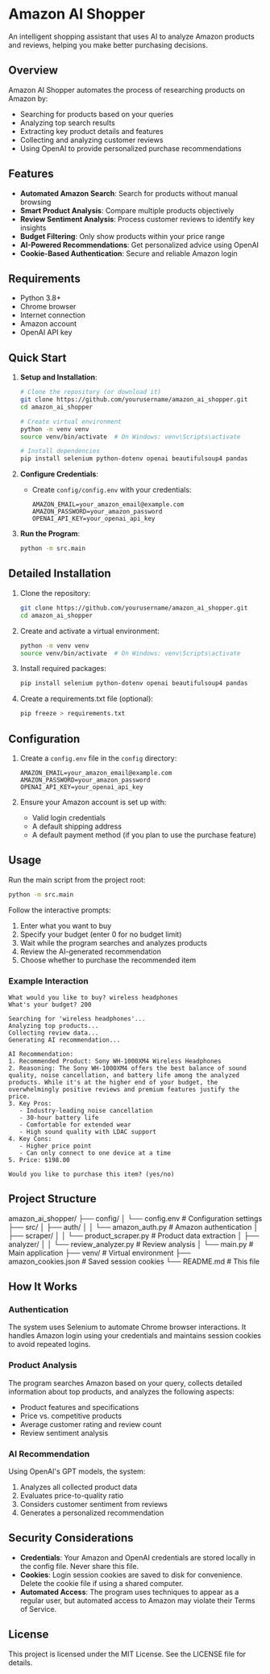 # Amazon AI Shopper

An intelligent shopping assistant that uses AI to analyze Amazon products and reviews, helping you make better purchasing decisions.

## Overview

Amazon AI Shopper automates the process of researching products on Amazon by:
- Searching for products based on your queries
- Analyzing top search results
- Extracting key product details and features
- Collecting and analyzing customer reviews
- Using OpenAI to provide personalized purchase recommendations

## Features

- **Automated Amazon Search**: Search for products without manual browsing
- **Smart Product Analysis**: Compare multiple products objectively
- **Review Sentiment Analysis**: Process customer reviews to identify key insights
- **Budget Filtering**: Only show products within your price range
- **AI-Powered Recommendations**: Get personalized advice using OpenAI
- **Cookie-Based Authentication**: Secure and reliable Amazon login

## Requirements

- Python 3.8+
- Chrome browser
- Internet connection
- Amazon account
- OpenAI API key

## Quick Start

1. **Setup and Installation**:
   ```bash
   # Clone the repository (or download it)
   git clone https://github.com/yourusername/amazon_ai_shopper.git
   cd amazon_ai_shopper

   # Create virtual environment
   python -m venv venv
   source venv/bin/activate  # On Windows: venv\Scripts\activate

   # Install dependencies
   pip install selenium python-dotenv openai beautifulsoup4 pandas
   ```

2. **Configure Credentials**:
   - Create `config/config.env` with your credentials:
     ```
     AMAZON_EMAIL=your_amazon_email@example.com
     AMAZON_PASSWORD=your_amazon_password
     OPENAI_API_KEY=your_openai_api_key
     ```

3. **Run the Program**:
   ```bash
   python -m src.main
   ```

## Detailed Installation

1. Clone the repository:
   ```bash
   git clone https://github.com/yourusername/amazon_ai_shopper.git
   cd amazon_ai_shopper
   ```

2. Create and activate a virtual environment:
   ```bash
   python -m venv venv
   source venv/bin/activate  # On Windows: venv\Scripts\activate
   ```

3. Install required packages:
   ```bash
   pip install selenium python-dotenv openai beautifulsoup4 pandas
   ```

4. Create a requirements.txt file (optional):
   ```bash
   pip freeze > requirements.txt
   ```

## Configuration

1. Create a `config.env` file in the `config` directory:
   ```
   AMAZON_EMAIL=your_amazon_email@example.com
   AMAZON_PASSWORD=your_amazon_password
   OPENAI_API_KEY=your_openai_api_key
   ```

2. Ensure your Amazon account is set up with:
   - Valid login credentials
   - A default shipping address
   - A default payment method (if you plan to use the purchase feature)

## Usage

Run the main script from the project root:
```bash
python -m src.main
```

Follow the interactive prompts:
1. Enter what you want to buy
2. Specify your budget (enter 0 for no budget limit)
3. Wait while the program searches and analyzes products
4. Review the AI-generated recommendation
5. Choose whether to purchase the recommended item

### Example Interaction

```
What would you like to buy? wireless headphones
What's your budget? 200

Searching for 'wireless headphones'...
Analyzing top products...
Collecting review data...
Generating AI recommendation...

AI Recommendation:
1. Recommended Product: Sony WH-1000XM4 Wireless Headphones
2. Reasoning: The Sony WH-1000XM4 offers the best balance of sound quality, noise cancellation, and battery life among the analyzed products. While it's at the higher end of your budget, the overwhelmingly positive reviews and premium features justify the price.
3. Key Pros:
   - Industry-leading noise cancellation
   - 30-hour battery life
   - Comfortable for extended wear
   - High sound quality with LDAC support
4. Key Cons:
   - Higher price point
   - Can only connect to one device at a time
5. Price: $198.00

Would you like to purchase this item? (yes/no) 
```

## Project Structure

amazon_ai_shopper/
├── config/
│ └── config.env # Configuration settings
├── src/
│ ├── auth/
│ │ └── amazon_auth.py # Amazon authentication
│ ├── scraper/
│ │ └── product_scraper.py # Product data extraction
│ ├── analyzer/
│ │ └── review_analyzer.py # Review analysis
│ └── main.py # Main application
├── venv/ # Virtual environment
├── amazon_cookies.json # Saved session cookies
└── README.md # This file    

## How It Works

### Authentication
The system uses Selenium to automate Chrome browser interactions. It handles Amazon login using your credentials and maintains session cookies to avoid repeated logins.

### Product Analysis
The program searches Amazon based on your query, collects detailed information about top products, and analyzes the following aspects:
- Product features and specifications
- Price vs. competitive products
- Average customer rating and review count
- Review sentiment analysis

### AI Recommendation
Using OpenAI's GPT models, the system:
1. Analyzes all collected product data
2. Evaluates price-to-quality ratio
3. Considers customer sentiment from reviews
4. Generates a personalized recommendation

## Security Considerations

- **Credentials**: Your Amazon and OpenAI credentials are stored locally in the config file. Never share this file.
- **Cookies**: Login session cookies are saved to disk for convenience. Delete the cookie file if using a shared computer.
- **Automated Access**: The program uses techniques to appear as a regular user, but automated access to Amazon may violate their Terms of Service.


## License

This project is licensed under the MIT License. See the LICENSE file for details.